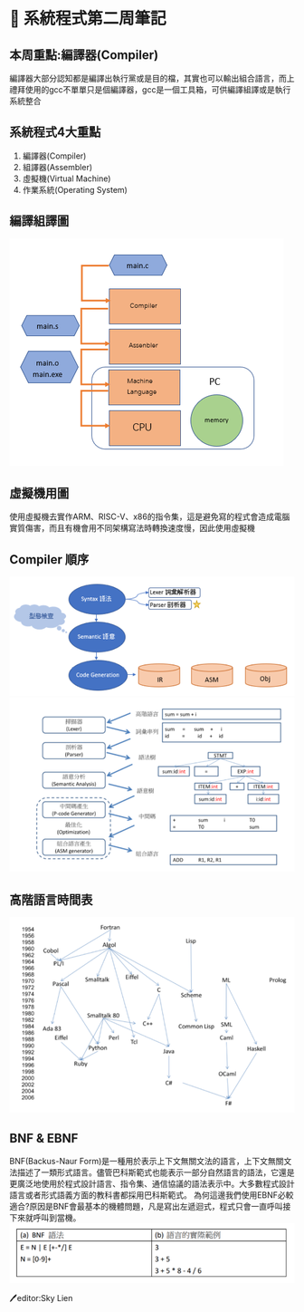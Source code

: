 # :memo: 系統程式第二周筆記
## 本周重點:編譯器(Compiler)
編譯器大部分認知都是編譯出執行黨或是目的檔，其實也可以輸出組合語言，而上禮拜使用的gcc不單單只是個編譯器，gcc是一個工具箱，可供編譯組譯或是執行系統整合
## 系統程式4大重點
1. 編譯器(Compiler)
2. 組譯器(Assembler)
3. 虛擬機(Virtual Machine)
4. 作業系統(Operating System)
## 編譯組譯圖

<img src = '.\編譯組譯圖.PNG'>

## 虛擬機用圖
使用虛擬機去實作ARM、RISC-V、x86的指令集，這是避免寫的程式會造成電腦實質傷害，而且有機會用不同架構寫法時轉換速度慢，因此使用虛擬機
## Compiler 順序

<img src = '.\compiler.PNG'>

<img src = '.\compiler2.PNG'>

## 高階語言時間表

<img src = '.\高階語言.PNG' >

## BNF & EBNF
BNF(Backus-Naur Form)是一種用於表示上下文無關文法的語言，上下文無關文法描述了一類形式語言。儘管巴科斯範式也能表示一部分自然語言的語法，它還是更廣泛地使用於程式設計語言、指令集、通信協議的語法表示中。大多數程式設計語言或者形式語義方面的教科書都採用巴科斯範式。
為何這邊我們使用EBNF必較適合?原因是BNF會最基本的機體問題，凡是寫出左遞迴式，程式只會一直呼叫接下來就呼叫到當機。
<img src = '.\bnfebnf.PNG'>


🖊️editor:Sky Lien